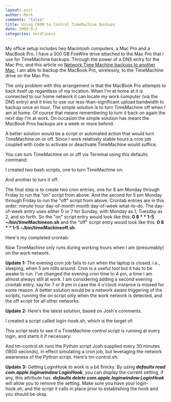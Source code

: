 ```yaml
--- 
layout: post
author: Mark
comments: "false"
title: Using CRON to Control TimeMachine Backups
date: 2009-9-2
categories: nerdliness
---
```

My office setup includes two Macintosh computers, a Mac Pro and a MacBook Pro. I have a 500 GB FireWire drive attached to the Mac Pro that I use for TimeMachine backups. Through the power of a DNS entry for the Mac Pro, and this article on <a title="Network TimeMachine backups to another Mac" href="http://opensoul.org/2009/1/15/network-time-machine-backups-to-another-mac">Network Time Machine backups to another Mac</a>, I am able to backup the MacBook Pro, wirelessly, to the TimeMachine drive on the Mac Pro.

The only problem with this arrangement is that the MacBook Pro attempts to back itself up regardless of my location. When I'm at home at it is connected to our home network it can locate my work computer (via the DNS entry) and it tries to use our less-than-significant upload bandwidth to backup once an hour. The simple solution is to turn TimeMachine off when I am at home. Of course that means remembering to turn it back on again the next day I'm at work. On occasion the simple solution has meant the MacBook Pros backups are a week or more behind.

A better solution would be a script or automated action that would turn TimeMachine on or off. Since I work relatively stable hours a cron job coupled with code to activate or deactivate TimeMachine would suffice.

You can turn TimeMachine on or off via Terminal using this defaults command:

I created two bash scripts, one to turn TimeMachine on:

And another to turn it off:

The final step is to create two cron entries, one for 8 am Monday through Friday to run the "on" script from above. And the second for 5 pm Monday through Friday to run the "off" script from above. Crontab entries are in this order: minute hour day-of-month month day-of-week what-to-do. The day-of-week entry uses either 0 or 7 for Sunday, with Monday as 1, Tuesday as 2, and so forth. So the "on" script entry would look like this: <strong>0 8 * * 1-5 ~/bin/timeMachineon.sh</strong> and the "off" script entry would look like this: <strong>0 8 * * 1-5 ~/bin/timeMachineoff.sh</strong>.

Here's my completed crontab:

Now TimeMachine only runs during working hours when I am (presumably) on the work network.

<strong>Update 1:</strong> The evening cron job fails to run when the laptop is closed, i.e., sleeping, when 5 pm rolls around. Cron is a useful tool but it has to be awake to run. I've changed the evening cron time to 4 pm, a time I am almost always still at work. I am considering adding a second evening crontab entry, say for 7 or 8 pm in case the 4 o'clock instance is missed for some reason. A better solution would be a network aware triggering of the scripts, running the on script only when the work network is detected, and the off script for all other networks.

<strong>Update 2:</strong> Here's the latest solution, based on Josh's comments.

I created a script called login-hook.sh, which is the target of:

This script tests to see if a TimeMachine control script is running at every login, and starts it if necessary:

And tm-control.sh runs the Python script Josh supplied every 30 minutes (1800 seconds), in effect simulating a cron job, but leveraging the network awareness of the Python script. Here's tm-control.sh:

<strong>Update 3:</strong> Getting LoginHook to work is a bit finicky. By using <strong><em>defaults read com.apple.loginwindow LoginHook</em></strong>, you can display the current setting, if any, this attribute has. <strong><em>defaults delete com.apple.loginwindow LoginHook</em></strong> will allow you to remove the setting. Make sure you have your login-hook.sh, and the script it calls in place prior to establishing the hook and you should be okay.
